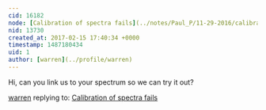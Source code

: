 ```yaml
---
cid: 16182
node: [Calibration of spectra fails](../notes/Paul_P/11-29-2016/calibration-of-spectra-fails)
nid: 13730
created_at: 2017-02-15 17:40:34 +0000
timestamp: 1487180434
uid: 1
author: [warren](../profile/warren)
---
```


Hi, can you link us to your spectrum so we can try it out?

[warren](../profile/warren) replying to: [Calibration of spectra fails](../notes/Paul_P/11-29-2016/calibration-of-spectra-fails)

